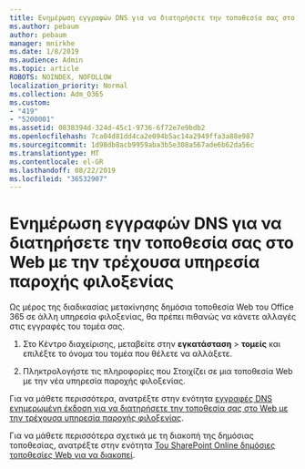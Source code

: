 ```yaml
---
title: Ενημέρωση εγγραφών DNS για να διατηρήσετε την τοποθεσία σας στο Web με την τρέχουσα υπηρεσία παροχής φιλοξενίας
ms.author: pebaum
author: pebaum
manager: mnirkhe
ms.date: 1/8/2019
ms.audience: Admin
ms.topic: article
ROBOTS: NOINDEX, NOFOLLOW
localization_priority: Normal
ms.collection: Adm_O365
ms.custom:
- "419"
- "5200001"
ms.assetid: 0838394d-324d-45c1-9736-6f72e7e9bdb2
ms.openlocfilehash: 7ca04d81dd4ca2e094b5ac14a2949ffa3a88e987
ms.sourcegitcommit: 1d98db8acb9959aba3b5e308a567ade6b62da56c
ms.translationtype: MT
ms.contentlocale: el-GR
ms.lasthandoff: 08/22/2019
ms.locfileid: "36532907"
---
```

# <a name="update-dns-records-to-keep-your-website-with-your-current-hosting-provider"></a>Ενημέρωση εγγραφών DNS για να διατηρήσετε την τοποθεσία σας στο Web με την τρέχουσα υπηρεσία παροχής φιλοξενίας

Ως μέρος της διαδικασίας μετακίνησης δημόσια τοποθεσία Web του Office 365 σε άλλη υπηρεσία φιλοξενίας, θα πρέπει πιθανώς να κάνετε αλλαγές στις εγγραφές του τομέα σας.
  
1. Στο Κέντρο διαχείρισης, μεταβείτε στην **εγκατάσταση** \> **τομείς** και επιλέξτε το όνομα του τομέα που θέλετε να αλλάξετε.

2. Πληκτρολογήστε τις πληροφορίες που Στοιχίζει σε μια τοποθεσία Web με την νέα υπηρεσία παροχής φιλοξενίας.

Για να μάθετε περισσότερα, ανατρέξτε στην ενότητα [εγγραφές DNS ενημερωμένη έκδοση για να διατηρήσετε την τοποθεσία σας στο Web με την τρέχουσα υπηρεσία παροχής φιλοξενίας](https://support.office.com/article/update-dns-records-to-keep-your-website-with-your-current-hosting-provider-2c4cf347-b897-45c1-a71f-210bdc8f1061).
  
Για να μάθετε περισσότερα σχετικά με τη διακοπή της δημόσιας τοποθεσίας, ανατρέξτε στην ενότητα [Του SharePoint Online δημόσιες τοποθεσίες Web για να διακοπεί](https://support.office.com/article/sharepoint-online-public-websites-to-be-discontinued-e86bfd2f-5c7d-446f-a430-7cfcc0130916?ui=en-US&amp;rs=en-US&amp;ad=US).
